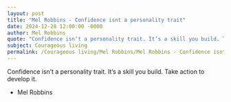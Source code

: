 ```yaml
---
layout: post
title: "Mel Robbins - Confidence isnt a personality trait"
date: 2024-12-28 12:00:00 -0000
author: Mel Robbins
quote: "Confidence isn’t a personality trait. It’s a skill you build. Take action to develop it."
subject: Courageous living
permalink: /Courageous living/Mel Robbins/Mel Robbins - Confidence isnt a personality trait
---
```


Confidence isn’t a personality trait. It’s a skill you build. Take action to develop it.

- Mel Robbins
